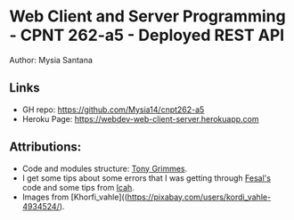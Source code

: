 # Web Client and Server Programming - CPNT 262-a5 - Deployed REST API
Author: Mysia Santana

## Links
* GH repo: https://github.com/Mysia14/cnpt262-a5
* Heroku Page: https://webdev-web-client-server.herokuapp.com

## Attributions:
 - Code and modules structure: [Tony Grimmes](https://github.com/acidtone).
 - I get some tips about some errors that I was getting through [Fesal's](https://github.com/FesalBadday/cpnt262-a5) code and some tips from [Icah](https://github.com/Icahpv/).
 - Images from [Khorfi_vahle]((https://pixabay.com/users/kordi_vahle-4934524/).
